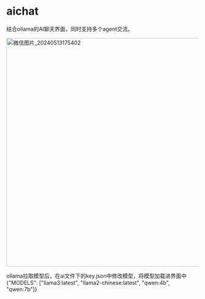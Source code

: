 # aichat
结合ollama的AI聊天界面，同时支持多个agent交流。

<img width="598" alt="微信图片_20240513175402" src="https://github.com/jysatuo/aichat/assets/32763565/c3c78a8b-b3cb-40c3-946d-cc863aebd6ca">

ollama拉取模型后，在ai文件下的key.json中修改模型，将模型加载进界面中{"MODELS": ["llama3:latest", "llama2-chinese:latest", "qwen:4b", "qwen:7b"]}
